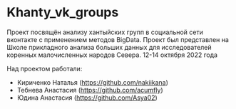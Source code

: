 # Khanty_vk_groups

Проект посвящён анализу хантыйских групп в социальной сети вконтакте с применением методов BigData. Проект был представлен на Школе прикладного анализа больших данных для исследователей коренных малочисленных народов Севера.
12-14 октября 2022 года

Над проектом работали:
 * Кириченко Наталья (https://github.com/nakiikana)
 * Тебнева Анастасия (https://github.com/acumfly)
 * Юдина Анастасия (https://github.com/Asya02)
